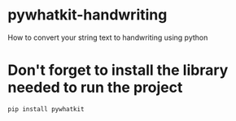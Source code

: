 # pywhatkit-handwriting
How to convert your string text to handwriting using python

# Don't forget to install the library needed to run the project
`pip install pywhatkit`
